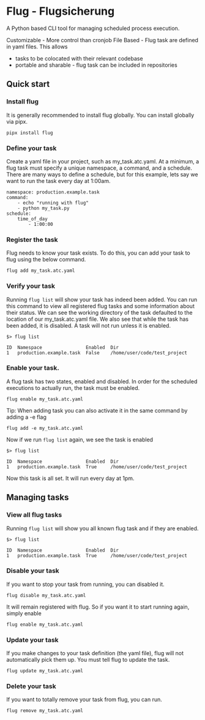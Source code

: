 # Flug - Flugsicherung
A Python based CLI tool for managing scheduled process execution.

Customizable - More control than cronjob
File Based - Flug task are defined in yaml files. This allows
- tasks to be colocated with their relevant codebase
- portable and sharable - flug task can be included in repositories

## Quick start

### Install flug
It is generally recommended to install flug globally. You can install globally via pipx.
```
pipx install flug
```

### Define your task
Create a yaml file in your project, such as my_task.atc.yaml. At a minimum, a flug task must specify a unique namespace, a command, and a schedule. There are many ways to define a schedule, but for this example, lets say we want to run the task every day at 1:00am.
```
namespace: production.example.task
command:
    - echo "running with flug"
    - python my_task.py
schedule:
    time_of_day
        - 1:00:00
```

### Register the task
Flug needs to know your task exists. To do this, you can add your task to flug using the below command.
```
flug add my_task.atc.yaml
```

### Verify your task
Running `flug list` will show your task has indeed been added. You can run this command to view all registered flug tasks and some information about their status. We can see the working directory of the task defaulted to the location of our my_task.atc.yaml file. We also see that while the task has been added, it is disabled. A task will not run unless it is enabled.
```
$> flug list

ID  Namespace                Enabled  Dir                     
1   production.example.task  False    /home/user/code/test_project
```

### Enable your task.
A flug task has two states, enabled and disabled. In order for the scheduled executions to actually run, the task must be enabled.
```
flug enable my_task.atc.yaml
```

Tip: When adding task you can also activate it in the same command by adding a -e flag
```
flug add -e my_task.atc.yaml
```

Now if we run `flug list` again, we see the task is enabled
```
$> flug list

ID  Namespace                Enabled  Dir                     
1   production.example.task  True     /home/user/code/test_project
```

Now this task is all set. It will run every day at 1pm.

## Managing tasks

### View all flug tasks
Running `flug list` will show you all known flug task and if they are enabled.
```
$> flug list

ID  Namespace                Enabled  Dir                     
1   production.example.task  True     /home/user/code/test_project
```

### Disable your task
If you want to stop your task from running, you can disabled it.
```
flug disable my_task.atc.yaml
```
It will remain registered with flug. So if you want it to start running again, simply enable
```
flug enable my_task.atc.yaml
```

### Update your task
If you make changes to your task definition (the yaml file), flug will not automatically pick them up. You must tell flug to update the task.
```
flug update my_task.atc.yaml
```

### Delete your task
If you want to totally remove your task from flug, you can run. 
```
flug remove my_task.atc.yaml
```